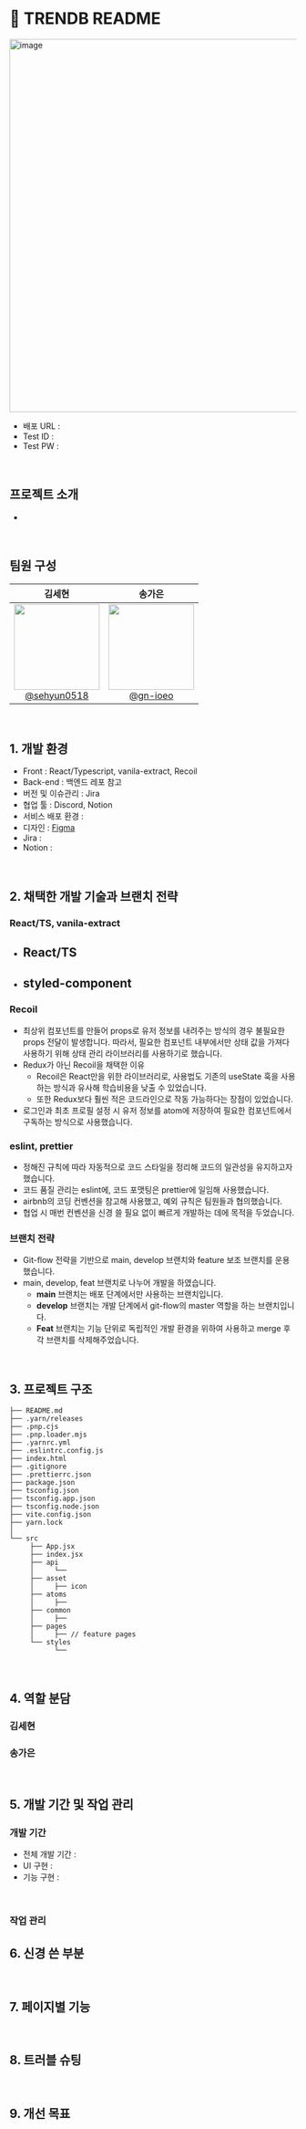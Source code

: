 # 📖 TRENDB README

<img width="654" alt="image" src="https://github.com/user-attachments/assets/9b518f95-a34f-491a-8ff5-2370fa3da076">


- 배포 URL : 
- Test ID : 
- Test PW : 

<br>

## 프로젝트 소개
- 

<br>

## 팀원 구성

<div align="center">

| **김세현** | **송가은** | 
| :------: |  :------: | 
| [<img src="https://github.com/user-attachments/assets/0ec92cc1-539d-4717-baf8-b8dfb4ef6303" height=150 width=150> <br/> @sehyun0518](https://github.com/sehyun0518) | [<img src="https://github.com/user-attachments/assets/b6343692-50fe-4073-941d-7d73d00c36b4" height=150 width=150> <br/> @gn-ioeo](https://github.com/gn-ioeo) | 

</div>

<br>

## 1. 개발 환경

- Front : React/Typescript, vanila-extract, Recoil
- Back-end : 백엔드 레포 참고
- 버전 및 이슈관리 : Jira
- 협업 툴 : Discord, Notion
- 서비스 배포 환경 : 
- 디자인 : [Figma](https://www.figma.com/file/fAisC2pEKzxTOzet9CfqML/README(oh-my-code)?node-id=39%3A1814)
- Jira :
- Notion :
<br>

## 2. 채택한 개발 기술과 브랜치 전략

### React/TS, vanila-extract

- React/TS
    - 
- styled-component
    - 
    
### Recoil

- 최상위 컴포넌트를 만들어 props로 유저 정보를 내려주는 방식의 경우 불필요한 props 전달이 발생합니다. 따라서, 필요한 컴포넌트 내부에서만 상태 값을 가져다 사용하기 위해 상태 관리 라이브러리를 사용하기로 했습니다.
- Redux가 아닌 Recoil을 채택한 이유
    - Recoil은 React만을 위한 라이브러리로, 사용법도 기존의 useState 훅을 사용하는 방식과 유사해 학습비용을 낮출 수 있었습니다.
    - 또한 Redux보다 훨씬 적은 코드라인으로 작동 가능하다는 장점이 있었습니다.
- 로그인과 최초 프로필 설정 시 유저 정보를 atom에 저장하여 필요한 컴포넌트에서 구독하는 방식으로 사용했습니다.

### eslint, prettier

- 정해진 규칙에 따라 자동적으로 코드 스타일을 정리해 코드의 일관성을 유지하고자 했습니다.
- 코드 품질 관리는 eslint에, 코드 포맷팅은 prettier에 일임해 사용했습니다.
- airbnb의 코딩 컨벤션을 참고해 사용했고, 예외 규칙은 팀원들과 협의했습니다.
- 협업 시 매번 컨벤션을 신경 쓸 필요 없이 빠르게 개발하는 데에 목적을 두었습니다.

### 브랜치 전략

- Git-flow 전략을 기반으로 main, develop 브랜치와 feature 보조 브랜치를 운용했습니다.
- main, develop, feat 브랜치로 나누어 개발을 하였습니다.
    - **main** 브랜치는 배포 단계에서만 사용하는 브랜치입니다.
    - **develop** 브랜치는 개발 단계에서 git-flow의 master 역할을 하는 브랜치입니다.
    - **Feat** 브랜치는 기능 단위로 독립적인 개발 환경을 위하여 사용하고 merge 후 각 브랜치를 삭제해주었습니다.

<br>

## 3. 프로젝트 구조

```
├── README.md
├── .yarn/releases
├── .pnp.cjs
├── .pnp.loader.mjs
├── .yarnrc.yml
├── .eslintrc.config.js
├── index.html
├── .gitignore
├── .prettierrc.json
├── package.json
├── tsconfig.json
├── tsconfig.app.json
├── tsconfig.node.json
├── vite.config.json
├── yarn.lock
│
└── src
     ├── App.jsx
     ├── index.jsx
     ├── api
     │     └── 
     ├── asset
     │     ├── icon
     ├── atoms
     │     ├── 
     ├── common
     │     ├── 
     ├── pages
     │     ├── // feature pages
     └── styles
           └── 
```

<br>

## 4. 역할 분담

### 김세현
### 송가은

<br>

## 5. 개발 기간 및 작업 관리

### 개발 기간

- 전체 개발 기간 : 
- UI 구현 : 
- 기능 구현 : 

<br>

### 작업 관리


## 6. 신경 쓴 부분

<br>

## 7. 페이지별 기능

<br>

## 8. 트러블 슈팅


<br>

## 9. 개선 목표

<br>
